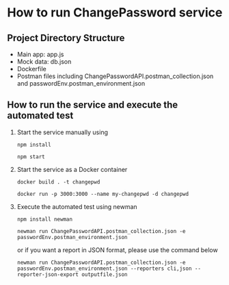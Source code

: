 # How to run ChangePassword service

## Project Directory Structure
- Main app: app.js
- Mock data: db.json
- Dockerfile
- Postman files including ChangePasswordAPI.postman_collection.json and passwordEnv.postman_environment.json

## How to run the service and execute the automated test
1. Start the service manually using
      ```
      npm install
      ```
      ```
      npm start
      ```
2. Start the service as a Docker container
      ```
      docker build . -t changepwd
      ```
      ```
      docker run -p 3000:3000 --name my-changepwd -d changepwd
      ```
3. Execute the automated test using newman
      ```
      npm install newman
      ```
      ```
      newman run ChangePasswordAPI.postman_collection.json -e passwordEnv.postman_environment.json
      ```
      or if you want a report in JSON format, please use the command below
      ```
      newman run ChangePasswordAPI.postman_collection.json -e passwordEnv.postman_environment.json --reporters cli,json --reporter-json-export outputfile.json
      ```